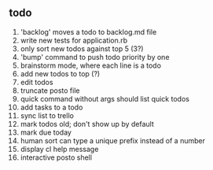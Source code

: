 todo
----

1. 'backlog' moves a todo to backlog.md file
2. write new tests for application.rb
3. only sort new todos against top 5 (3?)
4. 'bump' command to push todo priority by one
5. brainstorm mode, where each line is a todo
6. add new todos to top (?)
7. edit todos
8. truncate posto file
9. quick command without args should list quick todos
10. add tasks to a todo
11. sync list to trello
12. mark todos old; don't show up by default
13. mark due today
14. human sort can type a unique prefix instead of a number
15. display cl help message
16. interactive posto shell
